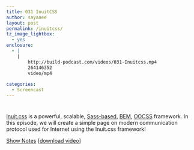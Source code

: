 ```yaml
---
title: 031 InuitCSS
author: sayanee
layout: post
permalink: /inuitcss/
tz_image_lightbox:
  - yes
enclosure:
  - |
    |
        http://build-podcast.com/videos/031-Inuitcss.mp4
        264146352
        video/mp4
        
categories:
  - Screencast
---
```

# 

[Inuit.css][1] is a powerful, scalable, [Sass-based][2], [BEM][3], [OOCSS][4] framework. In this episode, we will create a simple page on modern communication protocol used for Internet using the Inuit.css framework!

 [1]: http://inuitcss.com/
 [2]: http://sass-lang.com/
 [3]: http://bem.info/
 [4]: http://oocss.org/

[Show Notes][5] [[download video][6]]

 [5]: https://github.com/sayanee/Build-Podcast/tree/master/031-inuitcss
 [6]: http://build-podcast.com/videos/031-Inuitcss.mp4